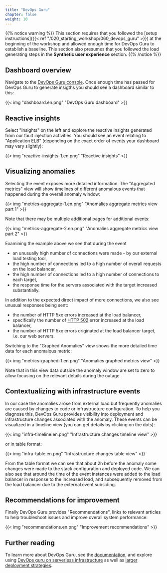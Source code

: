 ```yaml
---
title: "DevOps Guru"
chapter: false
weight: 10
---
```


{{% notice warning %}}
This section requires that you followed the [setup instructions]({{< ref "/020_starting_workshop/060_devops_guru" >}}) at the beginning of the workshop and allowed enough time for DevOps Guru to establish a baseline. This section also presumes that you followed the load generating steps in the **Synthetic user experience** section.
{{% /notice %}}

## Dashboard overview

Navigate to the [DevOps Guru console](https://console.aws.amazon.com/devops-guru/home?#/dashboard). Once enough time has passed for DevOps Guru to generate insigths you should see a dashboard similar to this:

{{< img "dashboard.en.png" "DevOps Guru dashboard" >}}

## Reactive insights

Select "Insights" on the left and explore the reactive insights generated from our fault injection activities. You should see an event relating to "Application ELB" (depending on the exact order of events your dashboard may vary slightly):

{{< img "reactive-insights-1.en.png" "Reactive insights" >}}

## Visualizing anomalies 

Selecting the event exposes more detailed information. The "Aggregated metrics" view will show timelines of different anomalous events that happened during the overall anomaly window: 

{{< img "metrics-aggregate-1.en.png" "Anomalies aggregate metrics view part 1" >}}

Note that there may be multiple additional pages for additional events:

{{< img "metrics-aggregate-2.en.png" "Anomalies aggregate metrics view part 2" >}}

Examining the example above we see that during the event 

* an unusually high number of connections were made - by our external load testing tool, 
* the high number of connections led to a high number of overall requests on the load balancer,
* the high number of connections led to a high number of connections to each target,
* the response time for the servers associated with the target increased substantially.

In addition to the expected direct impact of more connections, we also see unusual responses being sent:

* the number of HTTP 5xx errors increased at the load balancer,
* specifically the number of [HTTP 502](https://developer.mozilla.org/en-US/docs/Web/HTTP/Status/502) error increased at the load balancer,
* the number of HTTP 5xx errors originated at the load balancer target, i.e. our web servers.

Switching to the "Graphed Anomalies" view shows the more detailed time data for each anomalous metric:

{{< img "metrics-graphed-1.en.png" "Anomalies graphed metrics view" >}}

Note that in this view data outside the anomaly window are set to zero to allow focusing on the relevant details during the outage.

## Contextualizing with infrastructure events

In our case the anomalies arose from external load but frequently anomalies are caused by changes to code or infrastructure configuration. To help you diagnose this, DevOps Guru provides visibility into deployment and infrastructure changes associated with the anomaly. These events can be visualized in a timeline view (you can get details by clicking on the dots):

{{< img "infra-timeline.en.png" "Infrastructure changes timeline view" >}}

or in table format:

{{< img "infra-table.en.png" "Infrastructure changes table view" >}}

From the table format we can see that about 2h before the anomaly some changes were made to the stack configuration and deployed code. We can also see that around the time of the event instances were added to the load balancer in response to the increased load, and subsequently removed from the load balancer due to the external event subsiding.

## Recommendations for improvement

Finally DevOps Guru provides "Recommendations", links to relevant articles to help troubleshoot issues and improve overall system performance:

{{< img "recommendations.en.png" "Improvement recommendations" >}}

## Further reading

To learn more about DevOps Guru, see the [documentation](https://docs.aws.amazon.com/devops-guru/latest/userguide/welcome.html), and explore using [DevOps guru on serverless infrastructure](https://aws.amazon.com/blogs/devops/gaining-operational-insights-with-aiops-using-amazon-devops-guru/) as well as [larger deployment strategies](https://aws.amazon.com/blogs/devops/configure-devops-guru-multiple-accounts-regions-using-cfn-stacksets/).
